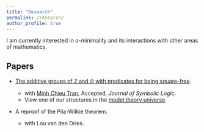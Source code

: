 ```yaml
---
title: "Research"
permalink: /research/
author_profile: true
---
```


I am currently interested in o-minimality and its interactions with other areas of mathematics.

## Papers
   * <a href="https://arxiv.org/abs/1707.00096" target="_blank"> The additive groups of ℤ and ℚ with predicates for being square-free</a>.
        * with <a href="https://faculty.math.illinois.edu/~mctran2/" target="_blank"> Minh Chieu Tran</a>, Accepted, <i>Journal of Symbolic Logic</i>.
        * View one of our structures in the <a href="http://forkinganddividing.com/#_02_54" target="blank"> model theory universe</a>.

   * A reproof of the Pila-Wilkie theorem.
        * with Lou van den Dries.
 
